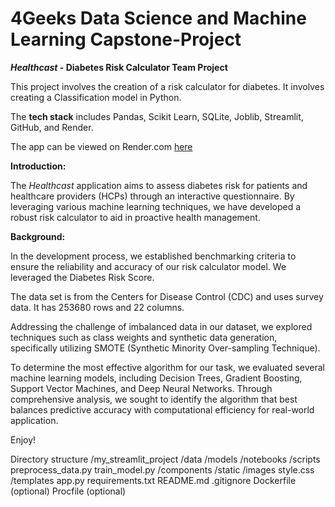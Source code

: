 # 4Geeks Data Science and Machine Learning Capstone-Project

**_Healthcast_ - Diabetes Risk Calculator Team Project**

This project involves the creation of a risk calculator for diabetes. It involves creating a Classification model in Python.

The **tech stack** includes Pandas, Scikit Learn, SQLite, Joblib, Streamlit, GitHub, and Render.

The app can be viewed on Render.com [here](https://healthcastdiabetesrisk.streamlit.app/)

**Introduction:**

The _Healthcast_ application aims to assess diabetes risk for patients and healthcare providers (HCPs) through an interactive questionnaire. By leveraging various machine learning techniques, we have developed a robust risk calculator to aid in proactive health management.

**Background:**

In the development process, we established benchmarking criteria to ensure the reliability and accuracy of our risk calculator model. We leveraged the Diabetes Risk Score.

The data set is from the Centers for Disease Control (CDC) and uses survey data. It has 253680 rows and 22 columns.

Addressing the challenge of imbalanced data in our dataset, we explored techniques such as class weights and synthetic data generation, specifically utilizing SMOTE (Synthetic Minority Over-sampling Technique).

To determine the most effective algorithm for our task, we evaluated several machine learning models, including Decision Trees, Gradient Boosting, Support Vector Machines, and Deep Neural Networks. Through comprehensive analysis, we sought to identify the algorithm that best balances predictive accuracy with computational efficiency for real-world application.

Enjoy!


Directory structure
/my_streamlit_project
    /data
    /models
    /notebooks
    /scripts
        preprocess_data.py
        train_model.py
    /components
    /static
        /images
        style.css
    /templates
    app.py
    requirements.txt
    README.md
    .gitignore
    Dockerfile (optional)
    Procfile (optional)

